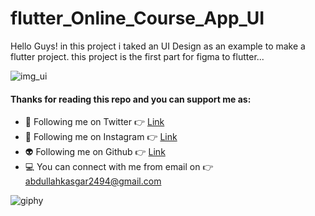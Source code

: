 # flutter_Online_Course_App_UI
 Hello Guys! in this project i taked an UI Design as an example to make a flutter project. this project is the first part for figma to flutter...
 
 
 
![img_ui](https://user-images.githubusercontent.com/88820048/167237194-15f17be2-b4a7-4153-92f2-7f8d3f13a154.png)


#### Thanks for reading this repo and you can support me as:

- 👻 Following me on Twitter 👉 [Link](https://twitter.com/AbdullahKasgar)
- 🤖 Following me on Instagram 👉 [Link](https://www.instagram.com/jay_official_24_/)
- 👽 Following me on Github 👉 [Link](https://github.com/abdullah0912/)
- 💻 You can connect with me from email on 👉 [abdullahkasgar2494@gmail.com](abdullahkasgar2494@gmail.com)


![giphy](https://user-images.githubusercontent.com/88820048/167713029-812de49b-2df0-431d-87b1-fa0bf6060065.gif)
